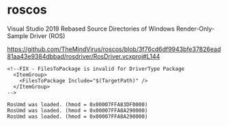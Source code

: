# roscos
Visual Studio 2019 Rebased Source Directories of Windows Render-Only-Sample Driver (ROS)

https://github.com/TheMindVirus/roscos/blob/3f76cd6df9943bfe37826ead81aa43e9384dbbad/rosdriver/RosDriver.vcxproj#L144
```
<!--FIX - FilesToPackage is invalid for DriverType Package
  <ItemGroup>
    <FilesToPackage Include="$(TargetPath)" />
  </ItemGroup>
-->
```

```
RosUmd was loaded. (hmod = 0x00007FFA83DF0000)
RosUmd was loaded. (hmod = 0x00007FFA8A290000)
RosUmd was loaded. (hmod = 0x00007FFA8A290000)
```
